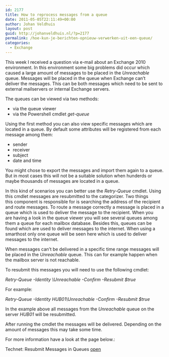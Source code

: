 ```yaml
---
id: 2177
title: How to reprocess messages from a queue
date: 2011-05-05T22:11:49+00:00
author: Johan Veldhuis
layout: post
guid: http://johanveldhuis.nl/?p=2177
permalink: /hoe-kun-je-berichten-opnieuw-verwerken-uit-een-queue/
categories:
  - Exchange
---
```

This week I received a question via e-mail about an Exchange 2010 environment. In this environment some big problems did occur which caused a large amount of messages to be placed in the _Unreachable_ queue. Messages will be placed in the queue when Exchange can&#8217;t deliver the messages. This can be both messages which need to be sent to external mailservers or internal Exchange servers.

The queues can be viewed via two methods:

  * via the queue viewer
  * via the Powershell cmdlet _get-queue_

Using the first method you can also view specific messages which are located in a queue. By default some attributes will be registered from each message among them:

  * sender
  * receiver
  * subject
  * date and time

You might chose to export the messages and import them again to a queue. But in most cases this will not be a suitable solution when hunderds or maybe thousands of messages are located in a queue.

In this kind of scenarios you can better use the _Retry-Queue_ cmdlet. Using this cmdlet messages are resubmitted to the categorizer. Two things this component is responsible for is searching the address of the recipient and route messages. To route a message correctly a message is placed in a queue which is used to deliver the message to the recipient. When you are having a look in the queue viewer you will see several queues among them a queue for each mailbox database. Besides this, queues can be found which are used to deliver messages to the internet. When using a smarthost only one queue will be seen here which is used to deliver messages to the internet.

When messages can&#8217;t be delivered in a specific time range messages will be placed in the _Unreachable_ queue. This can for example happen when the mailbox server is not reachable.

To resubmit this messages you will need to use the following cmdlet:

_Retry-Queue -Identity <servername>\Unreachable -Confirm -Resubmit $true_

For example:

_Retry-Queue -Identity HUB01\Unreachable -Confirm -Resubmit $true_

In the example above all messages from the _Unreachable_ queue on the server _HUB01_ will be resubmitted.

After running the cmdlet the messages will be delivered. Depending on the amount of messages this may take some time.

For more information have a look at the page below.:

Technet: Resubmit Messages in Queues <a href="http://technet.microsoft.com/en-us/library/aa995987.aspx" target="_blank">open</a>